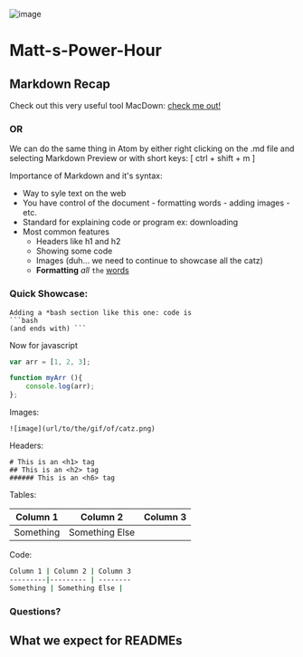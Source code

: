 ![image](https://camo.githubusercontent.com/6ce15b81c1f06d716d753a61f5db22375fa684da/68747470733a2f2f67612d646173682e73332e616d617a6f6e6177732e636f6d2f70726f64756374696f6e2f6173736574732f6c6f676f2d39663838616536633963333837313639306533333238306663663535376633332e706e67)

# Matt-s-Power-Hour


## Markdown Recap

Check out this very useful tool MacDown: [check me out!](https://github.com/MacDownApp/macdown/blob/master/MacDown/Resources/help.md)

### OR

We can do the same thing in Atom by either right clicking on the .md file and selecting Markdown Preview or with short keys: [ ctrl + shift + m ]

Importance of Markdown and it's syntax:

* Way to syle text on the web
* You have control of the document - formatting words - adding images - etc.
* Standard for explaining code or program ex: downloading
* Most common features
	* Headers like h1 and h2
	* Showing some code
	* Images (duh... we need to continue to showcase all the catz)
	* **Formatting** *all* `the` <u>words</u>

### Quick Showcase:

```
Adding a *bash section like this one: code is
```bash
(and ends with) ```
```
Now for javascript

```javascript
var arr = [1, 2, 3];

function myArr (){
	console.log(arr);
};
```

Images:

```
![image](url/to/the/gif/of/catz.png)
```

Headers:

```
# This is an <h1> tag
## This is an <h2> tag
###### This is an <h6> tag
```

Tables:

Column 1 | Column 2 | Column 3
---------|--------- |---------
Something | Something Else |


Code:

```bash
Column 1 | Column 2 | Column 3
---------|--------- | --------
Something | Something Else |
```

### Questions?

## What we expect for READMEs
